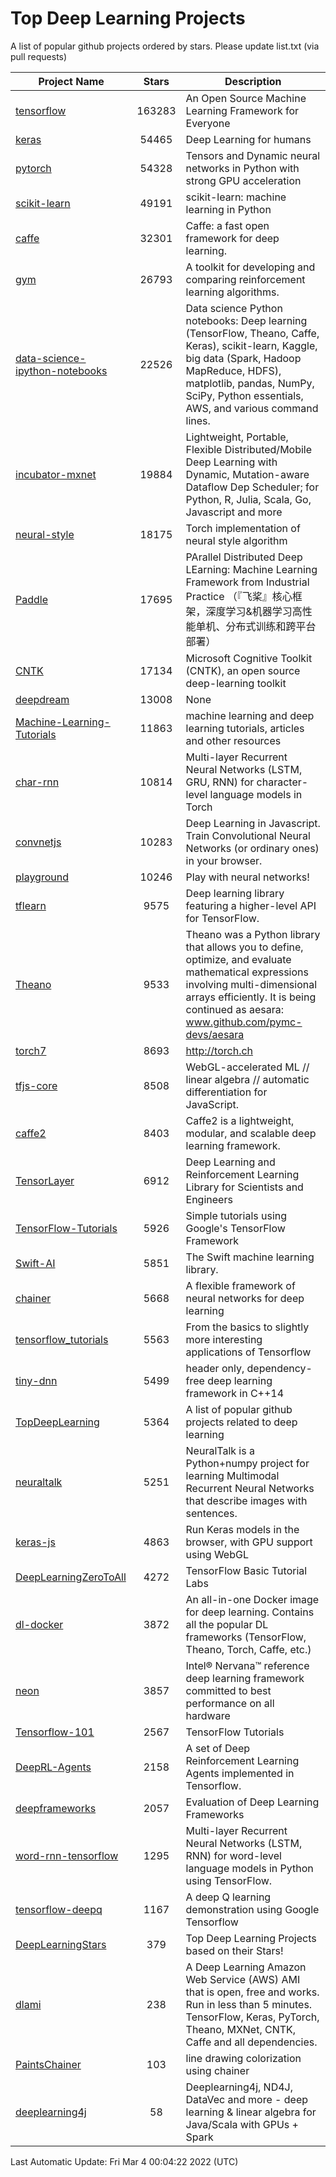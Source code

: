 # Top Deep Learning Projects
A list of popular github projects ordered by stars.
Please update list.txt (via pull requests)

|Project Name| Stars | Description |
| ---------- |:-----:| ----------- |
| [tensorflow](https://github.com/tensorflow/tensorflow) | 163283 | An Open Source Machine Learning Framework for Everyone |
| [keras](https://github.com/keras-team/keras) | 54465 | Deep Learning for humans |
| [pytorch](https://github.com/pytorch/pytorch) | 54328 | Tensors and Dynamic neural networks in Python with strong GPU acceleration |
| [scikit-learn](https://github.com/scikit-learn/scikit-learn) | 49191 | scikit-learn: machine learning in Python |
| [caffe](https://github.com/BVLC/caffe) | 32301 | Caffe: a fast open framework for deep learning. |
| [gym](https://github.com/openai/gym) | 26793 | A toolkit for developing and comparing reinforcement learning algorithms. |
| [data-science-ipython-notebooks](https://github.com/donnemartin/data-science-ipython-notebooks) | 22526 | Data science Python notebooks: Deep learning (TensorFlow, Theano, Caffe, Keras), scikit-learn, Kaggle, big data (Spark, Hadoop MapReduce, HDFS), matplotlib, pandas, NumPy, SciPy, Python essentials, AWS, and various command lines. |
| [incubator-mxnet](https://github.com/apache/incubator-mxnet) | 19884 | Lightweight, Portable, Flexible Distributed/Mobile Deep Learning with Dynamic, Mutation-aware Dataflow Dep Scheduler; for Python, R, Julia, Scala, Go, Javascript and more |
| [neural-style](https://github.com/jcjohnson/neural-style) | 18175 | Torch implementation of neural style algorithm |
| [Paddle](https://github.com/PaddlePaddle/Paddle) | 17695 | PArallel Distributed Deep LEarning: Machine Learning Framework from Industrial Practice （『飞桨』核心框架，深度学习&机器学习高性能单机、分布式训练和跨平台部署） |
| [CNTK](https://github.com/microsoft/CNTK) | 17134 | Microsoft Cognitive Toolkit (CNTK), an open source deep-learning toolkit |
| [deepdream](https://github.com/google/deepdream) | 13008 | None |
| [Machine-Learning-Tutorials](https://github.com/ujjwalkarn/Machine-Learning-Tutorials) | 11863 | machine learning and deep learning tutorials, articles and other resources  |
| [char-rnn](https://github.com/karpathy/char-rnn) | 10814 | Multi-layer Recurrent Neural Networks (LSTM, GRU, RNN) for character-level language models in Torch |
| [convnetjs](https://github.com/karpathy/convnetjs) | 10283 | Deep Learning in Javascript. Train Convolutional Neural Networks (or ordinary ones) in your browser. |
| [playground](https://github.com/tensorflow/playground) | 10246 | Play with neural networks! |
| [tflearn](https://github.com/tflearn/tflearn) | 9575 | Deep learning library featuring a higher-level API for TensorFlow. |
| [Theano](https://github.com/Theano/Theano) | 9533 | Theano was a Python library that allows you to define, optimize, and evaluate mathematical expressions involving multi-dimensional arrays efficiently. It is being continued as aesara: www.github.com/pymc-devs/aesara |
| [torch7](https://github.com/torch/torch7) | 8693 | http://torch.ch |
| [tfjs-core](https://github.com/tensorflow/tfjs-core) | 8508 | WebGL-accelerated ML // linear algebra // automatic differentiation for JavaScript. |
| [caffe2](https://github.com/facebookarchive/caffe2) | 8403 | Caffe2 is a lightweight, modular, and scalable deep learning framework. |
| [TensorLayer](https://github.com/tensorlayer/TensorLayer) | 6912 | Deep Learning and Reinforcement Learning Library for Scientists and Engineers  |
| [TensorFlow-Tutorials](https://github.com/nlintz/TensorFlow-Tutorials) | 5926 | Simple tutorials using Google's TensorFlow Framework |
| [Swift-AI](https://github.com/Swift-AI/Swift-AI) | 5851 | The Swift machine learning library. |
| [chainer](https://github.com/chainer/chainer) | 5668 | A flexible framework of neural networks for deep learning |
| [tensorflow_tutorials](https://github.com/pkmital/tensorflow_tutorials) | 5563 | From the basics to slightly more interesting applications of Tensorflow |
| [tiny-dnn](https://github.com/tiny-dnn/tiny-dnn) | 5499 | header only, dependency-free deep learning framework in C++14 |
| [TopDeepLearning](https://github.com/aymericdamien/TopDeepLearning) | 5364 | A list of popular github projects related to deep learning |
| [neuraltalk](https://github.com/karpathy/neuraltalk) | 5251 | NeuralTalk is a Python+numpy project for learning Multimodal Recurrent Neural Networks that describe images with sentences. |
| [keras-js](https://github.com/transcranial/keras-js) | 4863 | Run Keras models in the browser, with GPU support using WebGL |
| [DeepLearningZeroToAll](https://github.com/hunkim/DeepLearningZeroToAll) | 4272 | TensorFlow Basic Tutorial Labs |
| [dl-docker](https://github.com/floydhub/dl-docker) | 3872 | An all-in-one Docker image for deep learning. Contains all the popular DL frameworks (TensorFlow, Theano, Torch, Caffe, etc.) |
| [neon](https://github.com/NervanaSystems/neon) | 3857 | Intel® Nervana™ reference deep learning framework committed to best performance on all hardware |
| [Tensorflow-101](https://github.com/sjchoi86/Tensorflow-101) | 2567 | TensorFlow Tutorials |
| [DeepRL-Agents](https://github.com/awjuliani/DeepRL-Agents) | 2158 | A set of Deep Reinforcement Learning Agents implemented in Tensorflow. |
| [deepframeworks](https://github.com/zer0n/deepframeworks) | 2057 | Evaluation of Deep Learning Frameworks |
| [word-rnn-tensorflow](https://github.com/hunkim/word-rnn-tensorflow) | 1295 | Multi-layer Recurrent Neural Networks (LSTM, RNN) for word-level language models in Python using TensorFlow. |
| [tensorflow-deepq](https://github.com/siemanko/tensorflow-deepq) | 1167 | A deep Q learning demonstration using Google Tensorflow |
| [DeepLearningStars](https://github.com/hunkim/DeepLearningStars) | 379 | Top Deep Learning Projects based on their Stars! |
| [dlami](https://github.com/ritchieng/dlami) | 238 | A Deep Learning Amazon Web Service (AWS) AMI that is open, free and works. Run in less than 5 minutes. TensorFlow, Keras, PyTorch, Theano, MXNet, CNTK, Caffe and all dependencies. |
| [PaintsChainer](https://github.com/taizan/PaintsChainer) | 103 | line drawing colorization using chainer |
| [deeplearning4j](https://github.com/deeplearning4j/deeplearning4j) | 58 | Deeplearning4j, ND4J, DataVec and more - deep learning & linear algebra for Java/Scala with GPUs + Spark |

Last Automatic Update: Fri Mar  4 00:04:22 2022 (UTC)
